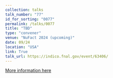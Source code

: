```yaml
---
collection: talks
talk_number: "77"
id_for_sorting: "0077"
permalink: /talks/0077
title: "TBD" 
type: "convener"
venue: "NuFact 2024 (upcoming)"
date: 09/24
location: "USA"
link: True 
talk_url: https://indico.fnal.gov/event/63406/ 
---
```


[More information here](https://indico.fnal.gov/event/63406/)
